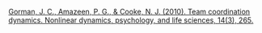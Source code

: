 
[Gorman, J. C., Amazeen, P. G., & Cooke, N. J. (2010). Team coordination dynamics. Nonlinear dynamics, psychology, and life sciences, 14(3), 265.](http://www.comp-si.org/workshop-14-files/Amazeen_Nonlinear%20Dynamics%20Psych%20Life%20Sciences%202010.pdf)